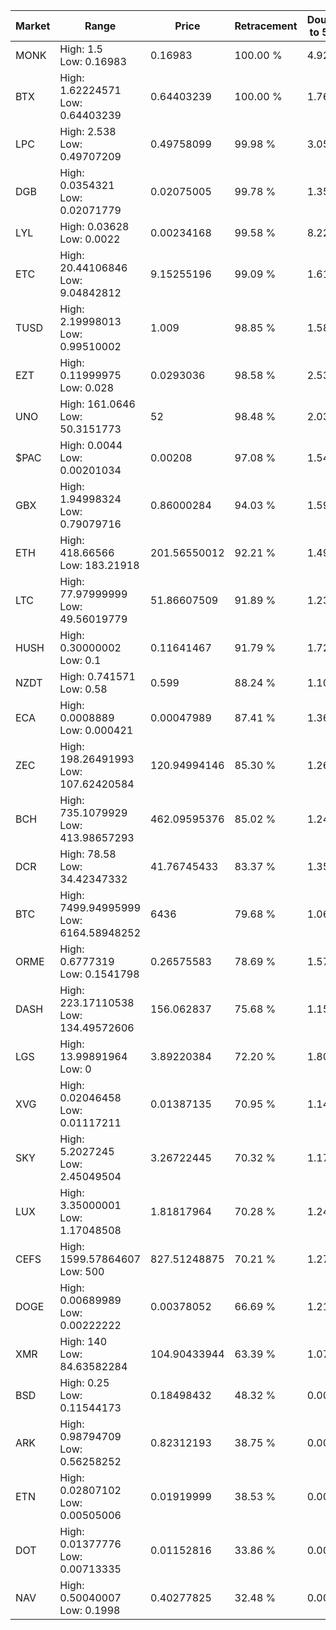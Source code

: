 | Market | Range | Price| Retracement | Doubles to 50% |
| --- | --- | --- | --- | --- |
| MONK | High: 1.5<br />Low: 0.16983 | 0.16983 | 100.00 % | 4.92 |
| BTX | High: 1.62224571<br />Low: 0.64403239 | 0.64403239 | 100.00 % | 1.76 |
| LPC | High: 2.538<br />Low: 0.49707209 | 0.49758099 | 99.98 % | 3.05 |
| DGB | High: 0.0354321<br />Low: 0.02071779 | 0.02075005 | 99.78 % | 1.35 |
| LYL | High: 0.03628<br />Low: 0.0022 | 0.00234168 | 99.58 % | 8.22 |
| ETC | High: 20.44106846<br />Low: 9.04842812 | 9.15255196 | 99.09 % | 1.61 |
| TUSD | High: 2.19998013<br />Low: 0.99510002 | 1.009 | 98.85 % | 1.58 |
| EZT | High: 0.11999975<br />Low: 0.028 | 0.0293036 | 98.58 % | 2.53 |
| UNO | High: 161.0646<br />Low: 50.3151773 | 52 | 98.48 % | 2.03 |
| $PAC | High: 0.0044<br />Low: 0.00201034 | 0.00208 | 97.08 % | 1.54 |
| GBX | High: 1.94998324<br />Low: 0.79079716 | 0.86000284 | 94.03 % | 1.59 |
| ETH | High: 418.66566<br />Low: 183.21918 | 201.56550012 | 92.21 % | 1.49 |
| LTC | High: 77.97999999<br />Low: 49.56019779 | 51.86607509 | 91.89 % | 1.23 |
| HUSH | High: 0.30000002<br />Low: 0.1 | 0.11641467 | 91.79 % | 1.72 |
| NZDT | High: 0.741571<br />Low: 0.58 | 0.599 | 88.24 % | 1.10 |
| ECA | High: 0.0008889<br />Low: 0.000421 | 0.00047989 | 87.41 % | 1.36 |
| ZEC | High: 198.26491993<br />Low: 107.62420584 | 120.94994146 | 85.30 % | 1.26 |
| BCH | High: 735.1079929<br />Low: 413.98657293 | 462.09595376 | 85.02 % | 1.24 |
| DCR | High: 78.58<br />Low: 34.42347332 | 41.76745433 | 83.37 % | 1.35 |
| BTC | High: 7499.94995999<br />Low: 6164.58948252 | 6436 | 79.68 % | 1.06 |
| ORME | High: 0.6777319<br />Low: 0.1541798 | 0.26575583 | 78.69 % | 1.57 |
| DASH | High: 223.17110538<br />Low: 134.49572606 | 156.062837 | 75.68 % | 1.15 |
| LGS | High: 13.99891964<br />Low: 0 | 3.89220384 | 72.20 % | 1.80 |
| XVG | High: 0.02046458<br />Low: 0.01117211 | 0.01387135 | 70.95 % | 1.14 |
| SKY | High: 5.2027245<br />Low: 2.45049504 | 3.26722445 | 70.32 % | 1.17 |
| LUX | High: 3.35000001<br />Low: 1.17048508 | 1.81817964 | 70.28 % | 1.24 |
| CEFS | High: 1599.57864607<br />Low: 500 | 827.51248875 | 70.21 % | 1.27 |
| DOGE | High: 0.00689989<br />Low: 0.00222222 | 0.00378052 | 66.69 % | 1.21 |
| XMR | High: 140<br />Low: 84.63582284 | 104.90433944 | 63.39 % | 1.07 |
| BSD | High: 0.25<br />Low: 0.11544173 | 0.18498432 | 48.32 % | 0.00 |
| ARK | High: 0.98794709<br />Low: 0.56258252 | 0.82312193 | 38.75 % | 0.00 |
| ETN | High: 0.02807102<br />Low: 0.00505006 | 0.01919999 | 38.53 % | 0.00 |
| DOT | High: 0.01377776<br />Low: 0.00713335 | 0.01152816 | 33.86 % | 0.00 |
| NAV | High: 0.50040007<br />Low: 0.1998 | 0.40277825 | 32.48 % | 0.00 |
